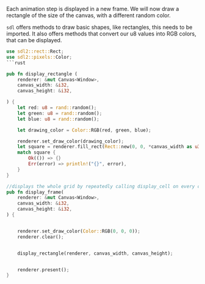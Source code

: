 

Each animation step is displayed in a new frame. We will now draw a rectangle of the size of the canvas, with a different random color.

`sdl` offers methods to draw basic shapes, like rectangles, this needs to be imported. It also offers methods that convert our u8 values into RGB colors, that can be displayed.

```rust
use sdl2::rect::Rect;
use sdl2::pixels::Color;
```rust

pub fn display_rectangle (
    renderer: &mut Canvas<Window>,
    canvas_width: &i32,
    canvas_height: &i32,

) {
    let red: u8 = rand::random();
    let green: u8 = rand::random();
    let blue: u8 = rand::random();

    let drawing_color = Color::RGB(red, green, blue);

    renderer.set_draw_color(drawing_color);
    let square = renderer.fill_rect(Rect::new(0, 0, *canvas_width as u32, *canvas_height as u32));
    match square {
        Ok(()) => {}
        Err(error) => println!("{}", error),
    }
}

//displays the whole grid by repeatedly calling display_cell on every cell
pub fn display_frame(
    renderer: &mut Canvas<Window>,
    canvas_width: &i32,
    canvas_height: &i32,
) {


    renderer.set_draw_color(Color::RGB(0, 0, 0));
    renderer.clear();


    display_rectangle(renderer, canvas_width, canvas_height);


    renderer.present();
}
```
